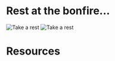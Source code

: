 # Rest at the bonfire...
![Take a rest](https://banner2.cleanpng.com/20180325/irq/av0asjtr0.webp)
![Take a rest]([https://banner2.cleanpng.com/20180325/irq/av0asjtr0.webp](https://www.reddit.com/r/Eldenring/comments/1jyy054/as_someone_who_only_got_into_the_game_last_year/))
# Resources
